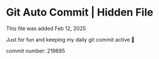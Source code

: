# Git Auto Commit | Hidden File

This file was added Feb 12, 2025

Just for fun and keeping my daily git commit active 🤪

commit number: 219695
